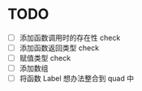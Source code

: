 # TODO

+ [ ] 添加函数调用时的存在性 check 
+ [ ] 添加函数返回类型 check
+ [ ] 赋值类型 check
+ [ ] 添加数组
+ [ ] 将函数 Label 想办法整合到 quad 中